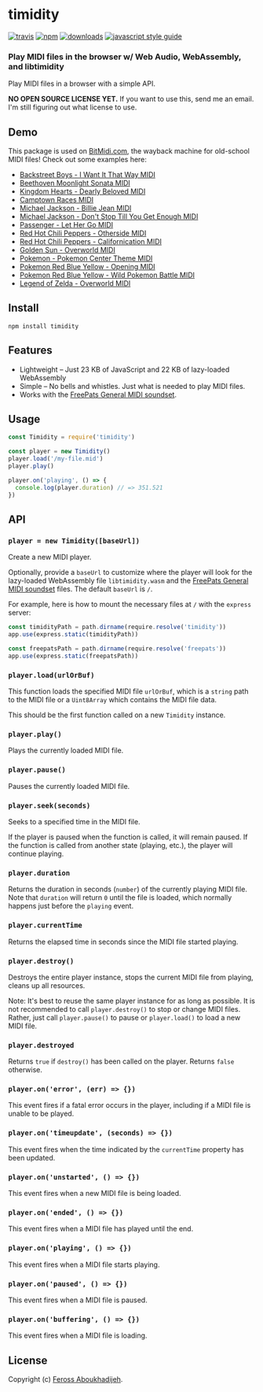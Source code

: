 # timidity

[![travis][travis-image]][travis-url] [![npm][npm-image]][npm-url] [![downloads][downloads-image]][downloads-url] [![javascript style guide][standard-image]][standard-url]

[travis-image]: https://img.shields.io/travis/feross/timidity/master.svg
[travis-url]: https://travis-ci.org/feross/timidity
[npm-image]: https://img.shields.io/npm/v/timidity.svg
[npm-url]: https://npmjs.org/package/timidity
[downloads-image]: https://img.shields.io/npm/dm/timidity.svg
[downloads-url]: https://npmjs.org/package/timidity
[standard-image]: https://img.shields.io/badge/code_style-standard-brightgreen.svg
[standard-url]: https://standardjs.com

### Play MIDI files in the browser w/ Web Audio, WebAssembly, and libtimidity

Play MIDI files in a browser with a simple API.

**NO OPEN SOURCE LICENSE YET.** If you want to use this, send me an email. I'm still figuring
out what license to use.

## Demo

This package is used on [BitMidi.com](https://bitmidi.com), the wayback machine for old-school MIDI files! Check out some examples here:

- [Backstreet Boys - I Want It That Way MIDI](https://bitmidi.com/backstreet-boys-i-want-it-that-way-mid)
- [Beethoven Moonlight Sonata MIDI](https://bitmidi.com/beethoven-moonlight-sonata-mid)
- [Kingdom Hearts - Dearly Beloved MIDI](https://bitmidi.com/kingdom-hearts-dearly-beloved-mid)
- [Camptown Races MIDI](https://bitmidi.com/camptown-mid)
- [Michael Jackson - Billie Jean MIDI](https://bitmidi.com/michael-jackson-billie-jean-mid)
- [Michael Jackson - Don't Stop Till You Get Enough MIDI](https://bitmidi.com/michael-jackson-dont-stop-till-you-get-enough-mid)
- [Passenger - Let Her Go MIDI](https://bitmidi.com/passenger-let_her_go-mid)
- [Red Hot Chili Peppers - Otherside MIDI](https://bitmidi.com/red-hot-chili-peppers-otherside-mid)
- [Red Hot Chili Peppers - Californication MIDI](https://bitmidi.com/red-hot-chili-peppers-californication-mid)
- [Golden Sun - Overworld MIDI](https://bitmidi.com/golden-sun-overworld-mid)
- [Pokemon - Pokemon Center Theme MIDI](https://bitmidi.com/pokemon-pokemon-center-theme-mid)
- [Pokemon Red Blue Yellow - Opening MIDI](https://bitmidi.com/pokemon-redblueyellow-opening-yellow-mid)
- [Pokemon Red Blue Yellow - Wild Pokemon Battle MIDI](https://bitmidi.com/pokemon-redblueyellow-wild-pokemon-battle-mid)
- [Legend of Zelda - Overworld MIDI](https://bitmidi.com/legend-of-zelda-overworld-mid)

## Install

```
npm install timidity
```

## Features

- Lightweight – Just 23 KB of JavaScript and 22 KB of lazy-loaded WebAssembly
- Simple – No bells and whistles. Just what is needed to play MIDI files.
- Works with the [FreePats General MIDI soundset](https://www.npmjs.com/package/freepats).

## Usage

```js
const Timidity = require('timidity')

const player = new Timidity()
player.load('/my-file.mid')
player.play()

player.on('playing', () => {
  console.log(player.duration) // => 351.521
})
```

## API

### `player = new Timidity([baseUrl])`

Create a new MIDI player.

Optionally, provide a `baseUrl` to customize where the player will look for the
lazy-loaded WebAssembly file `libtimidity.wasm` and the
[FreePats General MIDI soundset](https://www.npmjs.com/package/freepats) files.
The default `baseUrl` is `/`.

For example, here is how to mount the necessary files at `/` with the `express`
server:

```js
const timidityPath = path.dirname(require.resolve('timidity'))
app.use(express.static(timidityPath))

const freepatsPath = path.dirname(require.resolve('freepats'))
app.use(express.static(freepatsPath))
```

### `player.load(urlOrBuf)`

This function loads the specified MIDI file `urlOrBuf`, which is a `string` path
to the MIDI file or a `Uint8Array` which contains the MIDI file data.

This should be the first function called on a new `Timidity` instance.

### `player.play()`

Plays the currently loaded MIDI file.

### `player.pause()`

Pauses the currently loaded MIDI file.

### `player.seek(seconds)`

Seeks to a specified time in the MIDI file.

If the player is paused when the function is called, it will remain paused. If
the function is called from another state (playing, etc.), the player will
continue playing.

### `player.duration`

Returns the duration in seconds (`number`) of the currently playing MIDI file.
Note that `duration` will return `0` until the file is loaded, which normally
happens just before the `playing` event.

### `player.currentTime`

Returns the elapsed time in seconds since the MIDI file started playing.

### `player.destroy()`

Destroys the entire player instance, stops the current MIDI file from playing,
cleans up all resources.

Note: It's best to reuse the same player instance for as long as possible. It is
not recommended to call `player.destroy()` to stop or change MIDI files. Rather,
just call `player.pause()` to pause or `player.load()` to load a new MIDI file.

### `player.destroyed`

Returns `true` if `destroy()` has been called on the player. Returns `false`
otherwise.

### `player.on('error', (err) => {})`

This event fires if a fatal error occurs in the player, including if a MIDI file
is unable to be played.

### `player.on('timeupdate', (seconds) => {})`

This event fires when the time indicated by the `currentTime` property has been
updated.

### `player.on('unstarted', () => {})`

This event fires when a new MIDI file is being loaded.

### `player.on('ended', () => {})`

This event fires when a MIDI file has played until the end.

### `player.on('playing', () => {})`

This event fires when a MIDI file starts playing.

### `player.on('paused', () => {})`

This event fires when a MIDI file is paused.

### `player.on('buffering', () => {})`

This event fires when a MIDI file is loading.

## License

Copyright (c) [Feross Aboukhadijeh](https://feross.org).
